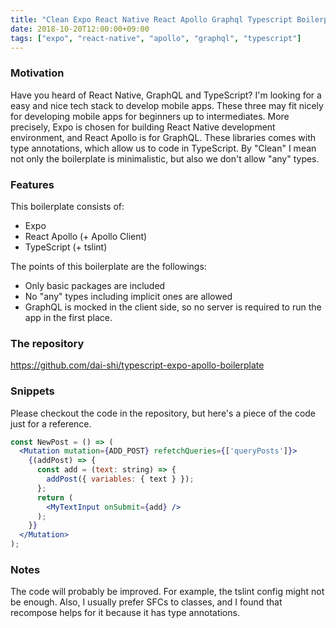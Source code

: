 ```yaml
---
title: "Clean Expo React Native React Apollo Graphql Typescript Boilerplate"
date: 2018-10-20T12:00:00+09:00
tags: ["expo", "react-native", "apollo", "graphql", "typescript"]
---
```


### Motivation

Have you heard of React Native, GraphQL and TypeScript? I'm looking for a easy and nice tech stack to develop mobile apps. These three may fit nicely for developing mobile apps for beginners up to intermediates. More precisely, Expo is chosen for building React Native development environment, and React Apollo is for GraphQL. These libraries comes with type annotations, which allow us to code in TypeScript. By "Clean" I mean not only the boilerplate is minimalistic, but also we don't allow "any" types.

### Features

This boilerplate consists of:

- Expo
- React Apollo (+ Apollo Client)
- TypeScript (+ tslint)

The points of this boilerplate are the followings:

- Only basic packages are included
- No "any" types including implicit ones are allowed
- GraphQL is mocked in the client side, so no server is required to run the app in the first place.

### The repository

https://github.com/dai-shi/typescript-expo-apollo-boilerplate

### Snippets

Please checkout the code in the repository, but here's a piece of the code just for a reference.

```jsx
const NewPost = () => (
  <Mutation mutation={ADD_POST} refetchQueries={['queryPosts']}>
    {(addPost) => {
      const add = (text: string) => {
        addPost({ variables: { text } });
      };
      return (
        <MyTextInput onSubmit={add} />
      );
    }}
  </Mutation>
);
```

### Notes

The code will probably be improved. For example, the tslint config might not be enough. Also, I usually prefer SFCs to classes, and I found that recompose helps for it because it has type annotations.
